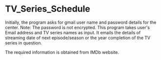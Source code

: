# TV_Series_Schedule
Initially, the program asks for gmail user name and password details for the center. Note: The password is not encrypted.
This program takes user's Email address and TV series names as input.
It emails the details of streaming date of next episode/season or the year completion of the TV series in question.

The required information is obtained from IMDb website.
